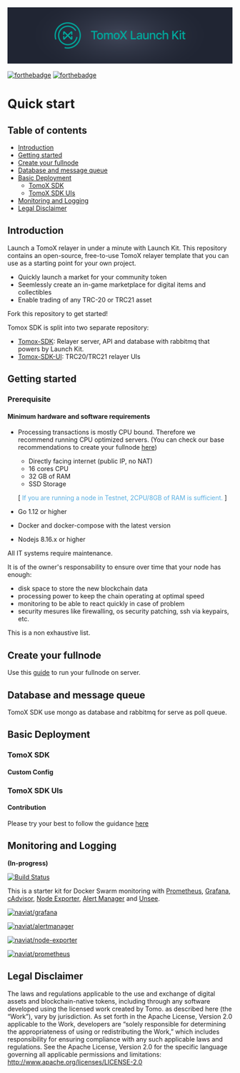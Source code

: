 <img src="./tomox-launch-kit.png">

[![forthebadge](https://forthebadge.com/images/badges/built-with-love.svg)](https://forthebadge.com) [![forthebadge](https://forthebadge.com/images/badges/built-by-developers.svg)](https://forthebadge.com)

# Quick start
## Table of contents

* [Introduction](#introduction)
* [Getting started](#getting-started)
* [Create your fullnode](#create-your-fullnode)
* [Database and message queue](#database)
* [Basic Deployment](#deployment)
    * [TomoX SDK](#TomoX-SDK)
    * [TomoX SDK UIs](#tomox-sdk-uis)
* [Monitoring and Logging](#Monitoring-and-Logging)
* [Legal Disclaimer](#legal-disclaimer)

## Introduction

Launch a TomoX relayer in under a minute with Launch Kit. This repository contains
an open-source, free-to-use TomoX relayer template that you can use as a starting
point for your own project.

* Quickly launch a market for your community token
* Seemlessly create an in-game marketplace for digital items and collectibles
* Enable trading of any TRC-20 or TRC21 asset

Fork this repository to get started!

Tomox SDK is split into two separate repository:

* [Tomox-SDK](https://github.com/tomochain/tomox-sdk): Relayer server, API and 
database with rabbitmq that powers by Launch Kit.
* [Tomox-SDK-UI](https://github.com/tomochain/tomox-sdk-ui): TRC20/TRC21 relayer UIs

## Getting started ##

### Prerequisite ###

#### Minimum hardware and software requirements ####

* Processing transactions is mostly CPU bound. Therefore we recommend running CPU optimized servers. (You can check our base recommendations to create your fullnode [here](https://docs.tomochain.com/masternode/requirements/))

    * Directly facing internet (public IP, no NAT)
    * 16 cores CPU
    * 32 GB of RAM
    * SSD Storage

    [<span style="color:#59afe1"> If you are running a node in Testnet, 2CPU/8GB of RAM is sufficient. </span>]

* Go 1.12 or higher
* Docker and docker-compose with the latest version
* Nodejs 8.16.x or higher

All IT systems require maintenance.

It is of the owner's responsability to ensure over time that your node has enough:

* disk space to store the new blockchain data
* processing power to keep the chain operating at optimal speed
* monitoring to be able to react quickly in case of problem
* security mesures like firewalling, os security patching, ssh via keypairs, etc.

This is a non exhaustive list.

## Create your fullnode ##

Use this [guide](https://docs.tomochain.com/masternode/tomonative/) to run your
fullnode on server.

## Database and message queue ##

TomoX SDK use mongo as database and rabbitmq for serve as poll queue.


## Basic Deployment ##

### TomoX SDK ###

#### Custom Config ####

### TomoX SDK UIs ###

#### Contribution ####

Please try your best to follow the guidance [here](https://chris.beams.io/posts/git-commit/)

## Monitoring and Logging ##

**(In-progress)**

[![Build Status](https://travis-ci.org/tomochain/tomox-launch-kit.svg?branch=master)](https://travis-ci.org/tomochain/tomox-launch-kit)

 This is a starter kit for Docker Swarm monitoring with [Prometheus](https://prometheus.io/),
[Grafana](http://grafana.org/),
[cAdvisor](https://github.com/google/cadvisor), 
[Node Exporter](https://github.com/prometheus/node_exporter),
[Alert Manager](https://github.com/prometheus/alertmanager)
and [Unsee](https://github.com/cloudflare/unsee).

[![naviat/grafana](http://dockeri.co/image/naviat/grafana)](https://hub.docker.com/r/naviat/grafana/)

[![naviat/alertmanager](http://dockeri.co/image/naviat/alertmanager)](https://hub.docker.com/r/naviat/alertmanager/)

[![naviat/node-exporter](http://dockeri.co/image/naviat/node-exporter)](https://hub.docker.com/r/naviat/node-exporter/)

[![naviat/prometheus](http://dockeri.co/image/naviat/prometheus)](https://hub.docker.com/r/naviat/prometheus/)

## Legal Disclaimer ##

The laws and regulations applicable to the use and exchange of digital assets and
blockchain-native tokens, including through any software developed using the
licensed work created by Tomo. as described here (the “Work”), vary by
jurisdiction. As set forth in the Apache License, Version 2.0 applicable to the
Work, developers are “solely responsible for determining the appropriateness of
using or redistributing the Work,” which includes responsibility for ensuring
compliance with any such applicable laws and regulations. See the Apache License,
Version 2.0 for the specific language governing all applicable permissions and
limitations:
http://www.apache.org/licenses/LICENSE-2.0